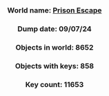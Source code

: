 <div align="center">

### World name: [Prison Escape](https://vrchat.com/home/world/wrld_14750dd6-26a1-4edb-ae67-cac5bcd9ed6a)
### Dump date: 09/07/24
### Objects in world: 8652
### Objects with keys: 858
### Key count: 11653
</div>
